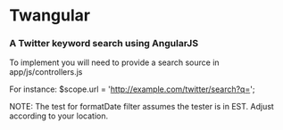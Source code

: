 # Twangular

### A Twitter keyword search using AngularJS

To implement you will need to provide a search source in app/js/controllers.js 

For instance: $scope.url = 'http://example.com/twitter/search?q=';

NOTE: The test for formatDate filter assumes the tester is in EST. Adjust according to your location.

